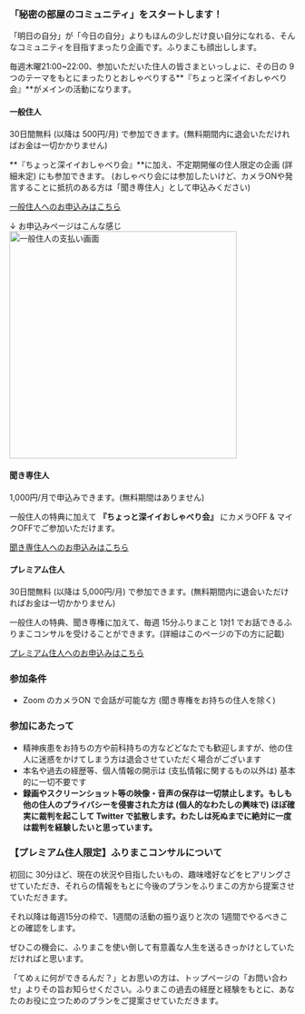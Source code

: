 
### 「秘密の部屋のコミュニティ」をスタートします！
「明日の自分」が「今日の自分」よりもほんの少しだけ良い自分になれる、そんなコミュニティを目指すまったり企画です。ふりまこも顔出しします。

毎週木曜21:00~22:00、参加いただいた住人の皆さまといっしょに、その日の 9つのテーマをもとにまったりとおしゃべりする**『ちょっと深イイおしゃべり会』**がメインの活動になります。
<br>


#### 一般住人
30日間無料 (以降は 500円/月) で参加できます。(無料期間内に退会いただければお金は一切かかりません)

**『ちょっと深イイおしゃべり会』**に加え、不定期開催の住人限定の企画 (詳細未定) にも参加できます。
(おしゃべり会には参加したいけど、カメラONや発言することに抵抗のある方は「聞き専住人」として申込みください)

<a target="_blank" class="button is-small is-primary is-light" href="https://buy.stripe.com/dR66oDgfj2qlfIYaEE">一般住人へのお申込みはこちら</a>
<br>

↓ お申込みページはこんな感じ
<img src="/images/community/view_payment_normal.png" alt="一般住人の支払い画面" width="400"/>
<br>


#### 聞き専住人
1,000円/月で申込みできます。(無料期間はありません)

一般住人の特典に加えて **『ちょっと深イイおしゃべり会』** にカメラOFF & マイクOFFでご参加いただけます。

<a target="_blank" class="button is-small is-primary is-light" href="https://buy.stripe.com/eVadR57IN1mh8gw4gh">聞き専住人へのお申込みはこちら</a>
<br>


#### プレミアム住人
30日間無料 (以降は 5,000円/月) で参加できます。(無料期間内に退会いただければお金は一切かかりません)

一般住人の特典、聞き専権に加えて、毎週 15分ふりまこと 1対1 でお話できるふりまこコンサルを受けることができます。(詳細はこのページの下の方に記載)

<a target="_blank" class="button is-small is-primary is-light" href="https://buy.stripe.com/6oEaET3sxe93dAQ9AD">プレミアム住人へのお申込みはこちら</a>


### 参加条件
- Zoom のカメラON で会話が可能な方 (聞き専権をお持ちの住人を除く)


### 参加にあたって
- 精神疾患をお持ちの方や前科持ちの方などどなたでも歓迎しますが、他の住人に迷惑をかけてしまう方は退会させていただく場合がございます
- 本名や過去の経歴等、個人情報の開示は (支払情報に関するもの以外は) 基本的に一切不要です
- **録画やスクリーンショット等の映像・音声の保存は一切禁止します。もしも他の住人のプライバシーを侵害された方は (個人的なわたしの興味で) ほぼ確実に裁判を起こして Twitter で拡散します。わたしは死ぬまでに絶対に一度は裁判を経験したいと思っています。**


### 【プレミアム住人限定】ふりまこコンサルについて
初回に 30分ほど、現在の状況や目指したいもの、趣味嗜好などをヒアリングさせていただき、それらの情報をもとに今後のプランをふりまこの方から提案させていただきます。

それ以降は毎週15分の枠で、1週間の活動の振り返りと次の 1週間でやるべきことの確認をします。

ぜひこの機会に、ふりまこを使い倒して有意義な人生を送るきっかけとしていただければと思います。

「てめぇに何ができるんだ？」とお思いの方は、トップページの「お問い合わせ」よりその旨お知らせください。ふりまこの過去の経歴と経験をもとに、あなたのお役に立つためのプランをご提案させていただきます。
